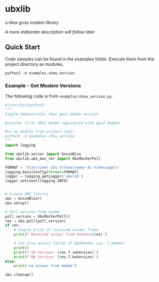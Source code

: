 # ubxlib

u-blox gnss modem library

_A more elaborate description will follow later._


## Quick Start

Code samples can be found in the examples folder. Execute them from
the project directory as modules.

```python
python3 -m examples.show_version
```


### Example - Get Modem Versions

The following code is from `examples/show_version.py`.

```python
#!/usr/bin/python3
"""
Simple demonstrator that gets modem version

Accesses first GNSS modem registered with gpsd daemon.

Run as module from project root:
python3 -m examples.show_version
"""
import logging

from ubxlib.server import GnssUBlox
from ubxlib.ubx_mon_ver import UbxMonVerPoll

FORMAT = '%(asctime)-15s %(levelname)-8s %(message)s'
logging.basicConfig(format=FORMAT)
logger = logging.getLogger('ubxlib')
logger.setLevel(logging.INFO)


# Create UBX library
ubx = GnssUBlox()
ubx.setup()

# Poll version from modem
poll_version = UbxMonVerPoll()
res = ubx.poll(poll_version)
if res:
    # Simple print of received answer frame
    print(f'Received answer from modem\n{res}')

    # Can also access fields of UbxMonVer via .f member
    print()
    print(f'SW Version: {res.f.swVersion}')
    print(f'HW Version: {res.f.hwVersion}')
else:
    print('no answer from modem')

ubx.cleanup()
```
